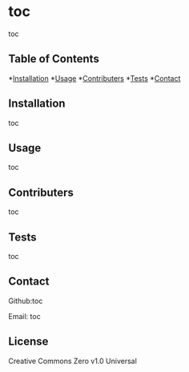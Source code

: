 # toc

  toc


## Table of Contents

*[Installation](#Installation)
*[Usage](#Usage)
*[Contributers](#Contributers)
*[Tests](#Tests)
*[Contact](#Contact)


## Installation

  toc


## Usage

  toc


## Contributers

  toc


## Tests

  toc


## Contact

  Github:toc

  Email: toc

## License

  Creative Commons Zero v1.0 Universal
